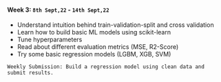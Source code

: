 #### Week 3: `8th Sept,22` - `14th Sept,22`
* Understand intuition behind train-validation-split and cross validation
* Learn how to build basic ML models using scikit-learn
* Tune hyperparameters
* Read about different evaluation metrics (MSE, R2-Score)
* Try some basic regression models (LGBM, XGB, SVM)
```
Weekly Submission: Build a regression model using clean data and submit results.
```
